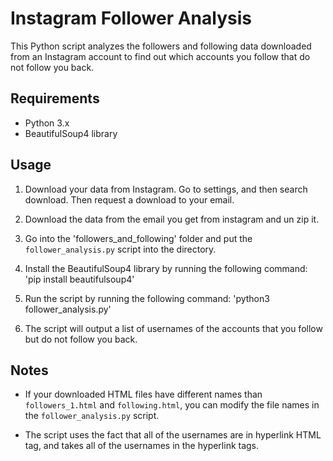 # Instagram Follower Analysis

This Python script analyzes the followers and following data downloaded from an Instagram account to find out which accounts you follow that do not follow you back.

## Requirements

- Python 3.x
- BeautifulSoup4 library

## Usage

1. Download your data from Instagram. Go to settings, and then search download. Then request a download to your email.

2. Download the data from the email you get from instagram and un zip it.

3. Go into the 'followers_and_following' folder and put the `follower_analysis.py` script into the directory.

4. Install the BeautifulSoup4 library by running the following command: 'pip install beautifulsoup4'

5. Run the script by running the following command: 'python3 follower_analysis.py'

6. The script will output a list of usernames of the accounts that you follow but do not follow you back.

## Notes

- If your downloaded HTML files have different names than `followers_1.html` and `following.html`, you can modify the file names in the `follower_analysis.py` script.

- The script uses the fact that all of the usernames are in hyperlink HTML tag, and takes all of the usernames in the hyperlink tags.
